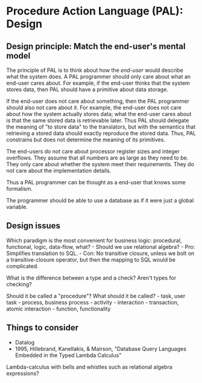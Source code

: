 # Procedure Action Language (PAL): Design

## Design principle: Match the end-user's mental model

The principle of PAL is to think about how the _end-user_ would describe what the system does.
A PAL programmer should only care about what an end-user cares about.
For example, if the end-user thinks that the system stores data,
then PAL should have a primitive about data storage.

If the end-user does not care about something, then the PAL programmer should also not care about it.
For example, the end-user does not care about how the system actually stores data;
what the end-user cares about is that the same stored data is retrievable later.
Thus PAL should delegate the meaning of "to store data" to the translators,
but with the semantics that retrieving a stored data should exactly reproduce the stored data.
Thus, PAL constrains but does not determine the meaning of its primitives.

The end-users do not care about processor register sizes and integer overflows.
They assume that all numbers are as large as they need to be.
They only care about whether the system meet their requirements.
They do not care about the implementation details.

Thus a PAL programmer can be thought as a end-user that knows some formalism.

The programmer should be able to use a database as if it were just a global variable.

## Design issues

Which paradigm is the most convenient for business logic: procedural, functional, logic, data-flow, what?
    - Should we use relational algebra?
        - Pro: Simplifies translation to SQL.
        - Con: No transitive closure, unless we bolt on a transitive-closure operator,
        but then the mapping to SQL would be complicated.

What is the difference between a type and a check?
Aren't types for checking?

Should it be called a "procedure"? What should it be called?
    - task, user task
    - process, business process
    - activity
    - interaction
    - transaction, atomic interaction
    - function, functionality

## Things to consider

- Datalog
- 1995, Hillebrand, Kanellakis, & Mairson, "Database Query Languages Embedded in the Typed Lambda Calculus"

Lambda-calculus with bells and whistles such as relational algebra expressions?
